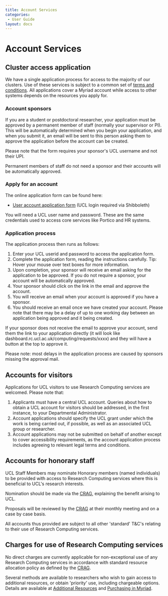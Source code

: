 ```yaml
---
title: Account Services
categories:
 - User Guide
layout: docs
---
```


# Account Services

## Cluster access application

We have a single application process for access to the majority of our clusters. Use of these services is subject to a common set of [terms and conditions](Terms_and_Conditions.md). All applications cover a Myriad account while access to other systems depends on the resources you apply for. 

### Account sponsors

If you are a student or postdoctoral researcher, your application must be approved by a permanent member of staff (normally your supervisor or PI). This will be automatically determined when you begin your application, and when you submit it, an email will be sent to this person asking them to approve the application before the account can be created.

Please note that the form requires your sponsor's UCL username and not their UPI.

Permanent members of staff do not need a sponsor and their accounts will be automatically approved. 

### Apply for an account

The online application form can be found here: 

* [User account application form](https://signup.rc.ucl.ac.uk/computing/requests/new) (UCL login required via Shibboleth) 

You will need a UCL user name and password. These are the same credentials used to access core services like Portico and HR systems. 

### Application process

The application process then runs as follows:

1. Enter your UCL userid and password to access the application form.
2. Complete the application form, reading the instructions carefully. Tip: Hover your mouse over text boxes for more information.
3. Upon completion, your sponsor will receive an email asking for the application to be approved. If you do not require a sponsor, your account will be automatically approved.
4. Your sponsor should click on the link in the email and approve the account.
5. You will receive an email when your account is approved if you have a sponsor.
6. You should receive an email once we have created your account. Please note that there may be a delay of up to one working day between an application being approved and it being created.

If your sponsor does not receive the email to approve your account, send them the link to your application directly (it will look like dashboard.rc.ucl.ac.uk/computing/requests/xxxx) and they will have a button at the top to approve it.

Please note: most delays in the application process are caused by sponsors missing the approval mail. 

## Accounts for visitors

Applications for UCL visitors to use Research Computing services are welcomed. Please note that:

1. Applicants must have a central UCL account. Queries about how to obtain a UCL account for visitors should be addressed, in the first instance, to your Departmental Administrator.
2. Account applications should specify the UCL grant under which the work is being carried out, if possible, as well as an associated UCL group or researcher.
3. Account applications may not be submitted on behalf of another except to cover accessibility requirements, as the account application process includes agreeing to relevant legal terms and conditions.

## Accounts for honorary staff

UCL Staff Members may nominate Honorary members (named individuals) to be provided with access to Research Computing services where this is beneficial to UCL's research interests.

Nomination should be made via the [CRAG](http://www.ucl.ac.uk/isd/about/governance/research-it/crag), explaining the benefit arising to UCL.

Proposals will be reviewed by the [CRAG](http://www.ucl.ac.uk/isd/about/governance/research-it/crag) at their monthly meeting and on a case by case basis.

All accounts thus provided are subject to all other 'standard' T&C's relating to their use of Research Computing services. 

## Charges for use of Research Computing services

No direct charges are currently applicable for non-exceptional use of any Research Computing services in accordance with standard resource allocation policy as defined by the [CRAG](http://www.ucl.ac.uk/isd/about/governance/research-it/crag).

Several methods are available to researchers who wish to gain access to additional resources, or obtain 'priority' use, including chargeable options. Details are available at [Additional Resources](Additional_Resources.md) and [Purchasing in Myriad](Paid-For_Resources/Purchasing_in_Myriad.md).

